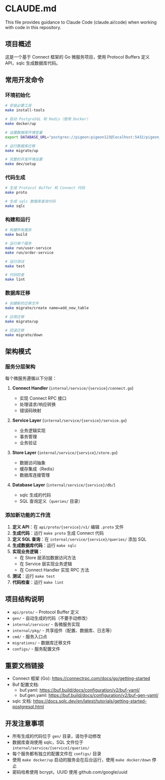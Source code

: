 # CLAUDE.md

This file provides guidance to Claude Code (claude.ai/code) when working with code in this repository.

## 项目概述

这是一个基于 Connect 框架的 Go 微服务项目，使用 Protocol Buffers 定义 API，sqlc 生成数据库代码。

## 常用开发命令

### 环境初始化
```bash
# 安装必要工具
make install-tools

# 启动 PostgreSQL 和 Redis（使用 Docker）
make docker/up

# 设置数据库环境变量
export DATABASE_URL="postgres://pigeon:pigeon123@localhost:5432/pigeon_db?sslmode=disable"

# 运行数据库迁移
make migrate/up

# 完整的开发环境设置
make dev/setup
```

### 代码生成
```bash
# 生成 Protocol Buffer 和 Connect 代码
make proto

# 生成 sqlc 数据库查询代码
make sqlc
```

### 构建和运行
```bash
# 构建所有服务
make build

# 运行单个服务
make run/user-service
make run/order-service

# 运行测试
make test

# 代码检查
make lint
```

### 数据库迁移
```bash
# 创建新的迁移文件
make migrate/create name=add_new_table

# 应用迁移
make migrate/up

# 回滚迁移
make migrate/down
```

## 架构模式

### 服务分层架构
每个微服务遵循以下分层：

1. **Connect Handler** (`internal/service/{service}/connect.go`)
   - 实现 Connect RPC 接口
   - 处理请求/响应转换
   - 错误码映射

2. **Service Layer** (`internal/service/{service}/service.go`)
   - 业务逻辑实现
   - 事务管理
   - 业务验证

3. **Store Layer** (`internal/service/{service}/store.go`)
   - 数据访问抽象
   - 缓存集成（Redis）
   - 数据库连接管理

4. **Database Layer** (`internal/service/{service}/db/`)
   - sqlc 生成的代码
   - SQL 查询定义（`queries/` 目录）

### 添加新功能的工作流

1. **定义 API**：在 `api/proto/{service}/v1/` 编辑 `.proto` 文件
2. **生成代码**：运行 `make proto` 生成 Connect 代码
3. **定义 SQL 查询**：在 `internal/service/{service}/queries/` 添加 SQL
4. **生成数据库代码**：运行 `make sqlc`
5. **实现业务逻辑**：
   - 在 Store 层添加数据访问方法
   - 在 Service 层实现业务逻辑
   - 在 Connect Handler 实现 RPC 方法
6. **测试**：运行 `make test`
7. **代码检查**：运行 `make lint`

## 项目结构说明

- `api/proto/` - Protocol Buffer 定义
- `gen/` - 自动生成的代码（不要手动修改）
- `internal/service/` - 各微服务实现
- `internal/pkg/` - 共享组件（配置、数据库、日志等）
- `cmd/` - 服务入口点
- `migrations/` - 数据库迁移文件
- `configs/` - 服务配置文件

## 重要文档链接

- Connect 框架 (Go): https://connectrpc.com/docs/go/getting-started
- Buf 配置文档:
  - buf.yaml: https://buf.build/docs/configuration/v2/buf-yaml/
  - buf.gen.yaml: https://buf.build/docs/configuration/v2/buf-gen-yaml/
- sqlc 文档: https://docs.sqlc.dev/en/latest/tutorials/getting-started-postgresql.html

## 开发注意事项

- 所有生成的代码位于 `gen/` 目录，请勿手动修改
- 数据库查询使用 sqlc，SQL 文件位于 `internal/service/{service}/queries/`
- 每个服务都有独立的配置文件在 `configs/` 目录
- 使用 `make docker/up` 启动的服务会在后台运行，使用 `make docker/down` 停止
- 密码哈希使用 bcrypt，UUID 使用 github.com/google/uuid